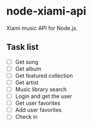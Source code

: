 # node-xiami-api
Xiami music API for Node.js.

## Task list

- [ ] Get song
- [ ] Get album
- [ ] Get featured collection
- [ ] Get artist
- [ ] Music library search
- [ ] Login and get the user
- [ ] Get user favorites
- [ ] Add user favorites
- [ ] Check in
